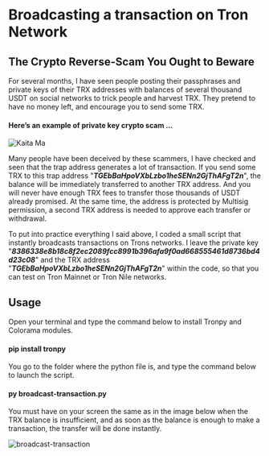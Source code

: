 # Broadcasting a transaction on Tron Network
## The Crypto Reverse-Scam You Ought to Beware

For several months, I have seen people posting their passphrases and private keys of their TRX addresses with balances of several thousand USDT on social networks to trick people and harvest TRX. They pretend to have no money left, and encourage you to send some TRX.

#### Here’s an example of private key crypto scam ...
![Kaita Ma](https://user-images.githubusercontent.com/89576432/186005976-2b784944-b04d-46e9-bc4b-2a0dc355f991.png)

Many people have been deceived by these scammers, I have checked and seen that the trap address generates a lot of transaction. 
If you send some TRX to this trap address "***TGEbBaHpoVXbLzbo1heSENn2GjThAFgT2n***", the balance will be immediately transferred to another TRX address. And you will never have enough TRX fees to transfer those thousands of USDT already promised. At the same time, the address is protected by Multisig permission, a second TRX address is needed to approve each transfer or withdrawal.

To put into practice everything I said above, I coded a small script that instantly broadcasts transactions on Trons networks. 
I leave the private key "***8386338e8b18c8f2ec2089fcc8991b396afa9f0ad668555461d8736bd4d23c08***" and the TRX address "***TGEbBaHpoVXbLzbo1heSENn2GjThAFgT2n***" within the code, so that you can test on Tron Mainnet or Tron Nile networks.

## Usage
Open your terminal and type the command below to install Tronpy and Colorama modules.

#### pip install tronpy

You go to the folder where the python file is, and type the command below to launch the script.

#### py broadcast-transaction.py

You must have on your screen the same as in the image below when the TRX balance is insufficient, and as soon as the balance is enough to make a transaction, the transfer will be done instantly.

![broadcast-transaction](https://user-images.githubusercontent.com/89576432/186426512-fd4361df-5f93-45fa-bcb8-b6aa42fc446f.png)
